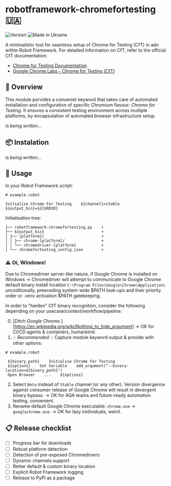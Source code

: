 # robotframework-chromefortesting :ukraine:

![Version](https://img.shields.io/badge/version-0.4-%2392C444) ![Made in Ukraine](https://img.shields.io/badge/made_in_Ukraine-%23AF1717)

A minimalistic tool for seamless setup of Chrome for Testing (CfT) in adn within Robot Framework.
For detailed information on CfT, refer to the official CfT documentation:

- [Chrome for Testing Documentation](https://developer.chrome.com/blog/chrome-for-testing/)
- [Google Chrome Labs - Chrome for Testing (CfT)](https://googlechromelabs.github.io/chrome-for-testing/)

## :book: Overview

This module porvides a conveniet keyword that takes care of automated installation and configuration of specific Chromium flavour: *Chrome for Testing*. It ensures a consistent testing environment across multiple platforms, by encapsulation of automated browser infrastructure setup. 

_is being written..._

## :package: Instalation

_is being written..._

## :hammer: Usage

In your Robot Framework script:
```
# example.robot

Initialise Chrome For Testing    ${channel}=stable    ${output_bin}=${CURDIR}
```

Initialisation tree:
```
├── robotframework-chromefortesting.py    +
├── ${output_bin}                         +
│ ├── [platform]/                         +
│ │ ├── chrome-[platform]/                +
│ │ └── chromedriver-[platform]           +
│ └── chromefortesting_config.json        +
```

### :warning: Oi, Windows!
Due to Chromedriver server-like nature, if Google Chrome is installed on Windows -> Chromedriver will attempt to communicate to Google Chrome default binary install location ```C:\Program Files\Google\Chrome\Application\``` uncoditionally, preeceding system-wide $PATH look-ups and their priority order or .venv activation $PATH gatekeeping.

In order to "harden" CfT binary recognition, consider the following depending on your usecase/context/workflow/pipeline:

0. [_Ditch Google Chrome._][https://en.wikipedia.org/wiki/Nothing_to_hide_argument] -> OK for CI/CD agents & containers, humankind.
1. :bulb: *_Recommended_* :bulb: Capture module keyword output & provide with other options:
```
# example.robot

 ${binary_path}    Initialise Chrome For Testing
 ${options}    Set Variable    add_argument("--binary-location=${binary_path}")
 Open Browser    ...    ${options}
```
2. Select ```Beta``` instead of ```Stable``` channel (or any other). 
Version divergence against consumer release of Google Chrome will result in devergent binary bypass. -> OK for AQA teams and future-ready automation testing, convenient.
3. Rename default Google Chrome executable: ```chrome.exe``` -> ```googlechrome.exe```. -> OK for lazy inidividuals, weird.

## :clipboard: Release checklist

- [ ] Progress bar for downloads
- [ ] Robust platform detection
- [ ] Detection of pre-exposed Chromedrivers
- [ ] Dynamic channels support
- [ ] Better default & custom binary location
- [ ] Explicit Robot Framework logging
- [ ] Release to PyPl as a package